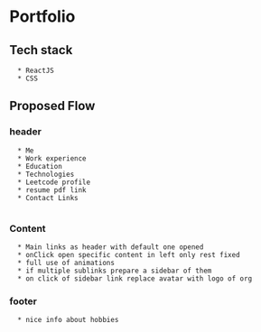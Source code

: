 #  Portfolio
<!-- <a href="https://ajayg51-portfolio.web.app/"> Click here to view my portfolio</a> -->

## Tech stack
```
  * ReactJS
  * CSS
```

## Proposed Flow
### header
```
  * Me
  * Work experience
  * Education
  * Technologies
  * Leetcode profile
  * resume pdf link
  * Contact Links
  
```

### Content

```
  * Main links as header with default one opened
  * onClick open specific content in left only rest fixed
  * full use of animations
  * if multiple sublinks prepare a sidebar of them
  * on click of sidebar link replace avatar with logo of org
```

### footer
```
  * nice info about hobbies
```

